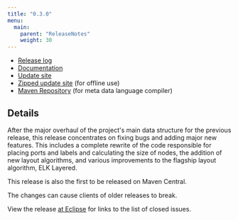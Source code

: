 ```yaml
---
title: "0.3.0"
menu:
  main:
    parent: "ReleaseNotes"
    weight: 30
---
```


* [Release log](https://projects.eclipse.org/projects/modeling.elk/releases/0.3.0)
* [Documentation](https://download.eclipse.org/elk/updates/releases/0.3.0/elk-0.3.0-docs.zip)
* [Update site](https://download.eclipse.org/elk/updates/releases/0.3.0/)
* [Zipped update site](https://download.eclipse.org/elk/updates/releases/0.3.0/elk-0.3.0.zip) (for offline use)
* [Maven Repository](https://download.eclipse.org/elk/maven/releases/0.3.0) (for meta data language compiler)


## Details

After the major overhaul of the project's main data structure for the previous release, this release concentrates on fixing bugs and adding major new features. This includes a complete rewrite of the code responsible for placing ports and labels and calculating the size of nodes, the addition of new layout algorithms, and various improvements to the flagship layout algorithm, ELK Layered.

This release is also the first to be released on Maven Central.

The changes can cause clients of older releases to break.

View the release [at Eclipse](https://projects.eclipse.org/projects/modeling.elk/releases/0.3.0) for links to the list of closed issues.
